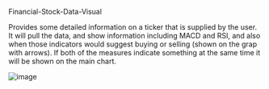 Financial-Stock-Data-Visual

Provides some detailed information on a ticker that is supplied by the user. It will pull the data, and show information including MACD and RSI, and also when those indicators would suggest buying or selling (shown on the grap with arrows). If both of the measures indicate something at the same time it will be shown on the main chart.

![image](https://user-images.githubusercontent.com/36717220/115148002-8b9e3e00-a055-11eb-86ba-78cfbb9b8183.png)
